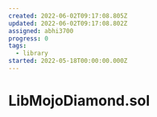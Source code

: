 ```yaml
---
created: 2022-06-02T09:17:08.805Z
updated: 2022-06-02T09:17:08.802Z
assigned: abhi3700
progress: 0
tags:
  - library
started: 2022-05-18T00:00:00.000Z
---
```


# LibMojoDiamond.sol

